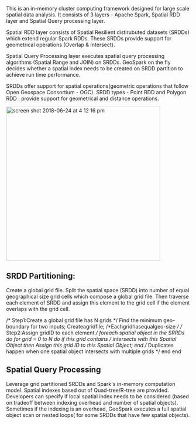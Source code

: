 This is an in-memory cluster computing framework designed for large scale spatial data analysis. It consists of 3 
layers - Apache Spark, Spatial RDD layer and Spatial Query processing layer. 

Spatial RDD layer consists of Spatial Resilient distirubuted datasets (SRDDs) which extend regular Spark RDDs. These 
SRDDs provide support for geometrical operations (Overlap & Intersect). 

Spatial Query Processing layer executes spatial query processing algorithms (Spatial Range and JOIN) on SRDDs. GeoSpark on the 
fly decides whether a spatial index needs to be created on SRDD partition to achieve run time performance.

SRDDs offer support for spatial operations(geometric operations that follow Open Geospace Consortium - OGC). SRDD types -
Point RDD and Polygon RDD : provide support for geometrical and distance operations.



<img width="421" alt="screen shot 2018-06-24 at 4 12 16 pm" src="https://user-images.githubusercontent.com/5779462/41818359-cd11d272-77ca-11e8-8c7d-65fe6fb26c65.png">

## SRDD Partitioning:
Create a global grid file. Split the spatial space (SRDD) into number of equal geographical size grid cells  which compose a 
global grid file. Then traverse each element of SRDD and assign this element to the grid cell if the element overlaps with the
grid cell. 

/* Step1:Create a global grid file has N grids
*/
Find the minimum geo-boundary for two inputs; Createagridfile; /*Eachgridhasequalgeo-size */
/* Step2:Assign gridID to each element */ foreach spatial object in the SRRDs do
for grid = 0 to N do
if this grid contains / intersects with this Spatial Object then
Assign this grid ID to this Spatial Object;
end
/* Duplicates happen when one spatial object intersects with multiple grids */
end 
end

## Spatial Query Processing
Leverage grid partitioned SRDDs and Spark's in-memory computation model. Spatial indexes based out of Quad-tree/R-tree are
provided. Developers can specify if local spatial index needs to be considered (based on tradeoff between indexing overhead
and number of spatial objects). Sometimes if the indexing is an overhead, GeoSpark executes a full spatial object scan 
or nested loops( for some SRDDs that have few spatial objects).
